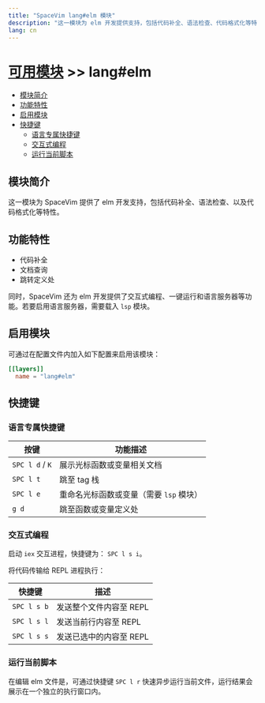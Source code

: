 ```yaml
---
title: "SpaceVim lang#elm 模块"
description: "这一模块为 elm 开发提供支持，包括代码补全、语法检查、代码格式化等特性。"
lang: cn
---
```


# [可用模块](../../) >> lang#elm

<!-- vim-markdown-toc GFM -->

- [模块简介](#模块简介)
- [功能特性](#功能特性)
- [启用模块](#启用模块)
- [快捷键](#快捷键)
  - [语言专属快捷键](#语言专属快捷键)
  - [交互式编程](#交互式编程)
  - [运行当前脚本](#运行当前脚本)

<!-- vim-markdown-toc -->

## 模块简介

这一模块为 SpaceVim 提供了 elm 开发支持，包括代码补全、语法检查、以及代码格式化等特性。

## 功能特性

- 代码补全
- 文档查询
- 跳转定义处

同时，SpaceVim 还为 elm 开发提供了交互式编程、一键运行和语言服务器等功能。若要启用语言服务器，需要载入 `lsp` 模块。

## 启用模块

可通过在配置文件内加入如下配置来启用该模块：

```toml
[[layers]]
  name = "lang#elm"
```

## 快捷键

### 语言专属快捷键

| 按键            | 功能描述                                |
| --------------- | --------------------------------------- |
| `SPC l d` / `K` | 展示光标函数或变量相关文档              |
| `SPC l t`       | 跳至 tag 栈                             |
| `SPC l e`       | 重命名光标函数或变量（需要 `lsp` 模块） |
| `g d`           | 跳至函数或变量定义处                    |

### 交互式编程

启动 `iex` 交互进程，快捷键为： `SPC l s i`。

将代码传输给 REPL 进程执行：

| 快捷键      | 描述                    |
| ----------- | ----------------------- |
| `SPC l s b` | 发送整个文件内容至 REPL |
| `SPC l s l` | 发送当前行内容至 REPL   |
| `SPC l s s` | 发送已选中的内容至 REPL |

### 运行当前脚本

在编辑 elm 文件是，可通过快捷键 `SPC l r` 快速异步运行当前文件，运行结果会展示在一个独立的执行窗口内。

